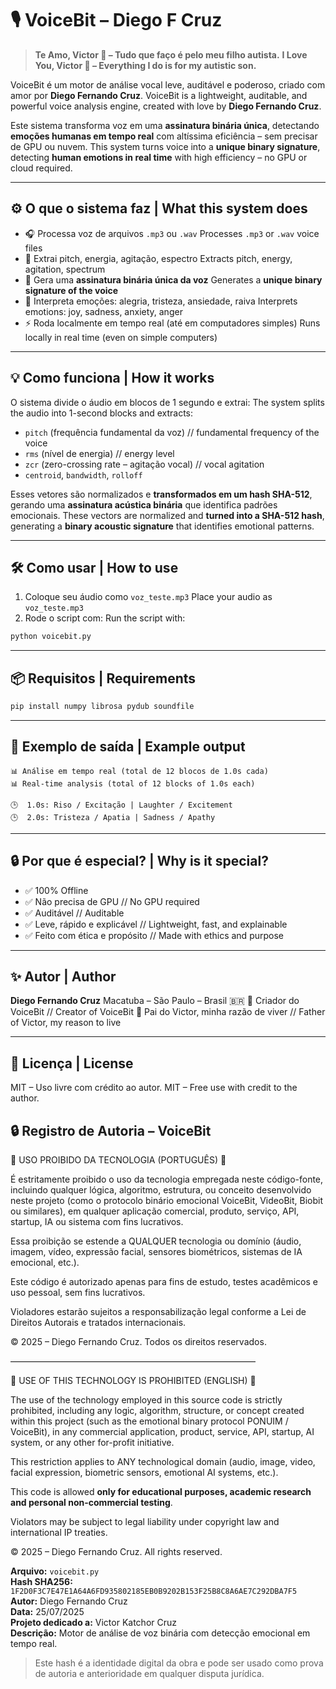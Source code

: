 # 🎙️ VoiceBit – Diego F Cruz

> **Te Amo, Victor 💙 – Tudo que faço é pelo meu filho autista.**
> **I Love You, Victor 💙 – Everything I do is for my autistic son.**

VoiceBit é um motor de análise vocal leve, auditável e poderoso, criado com amor por **Diego Fernando Cruz**.
VoiceBit is a lightweight, auditable, and powerful voice analysis engine, created with love by **Diego Fernando Cruz**.

Este sistema transforma voz em uma **assinatura binária única**, detectando **emoções humanas em tempo real** com altíssima eficiência – sem precisar de GPU ou nuvem.
This system turns voice into a **unique binary signature**, detecting **human emotions in real time** with high efficiency – no GPU or cloud required.

---

## ⚙️ O que o sistema faz | What this system does

- 🎧 Processa voz de arquivos `.mp3` ou `.wav`
  Processes `.mp3` or `.wav` voice files
- 🧠 Extrai pitch, energia, agitação, espectro
  Extracts pitch, energy, agitation, spectrum
- 🔐 Gera uma **assinatura binária única da voz**
  Generates a **unique binary signature of the voice**
- 🧠 Interpreta emoções: alegria, tristeza, ansiedade, raiva
  Interprets emotions: joy, sadness, anxiety, anger
- ⚡ Roda localmente em tempo real (até em computadores simples)
  Runs locally in real time (even on simple computers)

---

## 💡 Como funciona | How it works

O sistema divide o áudio em blocos de 1 segundo e extrai:
The system splits the audio into 1-second blocks and extracts:

- `pitch` (frequência fundamental da voz) // fundamental frequency of the voice
- `rms` (nível de energia) // energy level
- `zcr` (zero-crossing rate – agitação vocal) // vocal agitation
- `centroid`, `bandwidth`, `rolloff`

Esses vetores são normalizados e **transformados em um hash SHA-512**, gerando uma **assinatura acústica binária** que identifica padrões emocionais.
These vectors are normalized and **turned into a SHA-512 hash**, generating a **binary acoustic signature** that identifies emotional patterns.

---

## 🛠️ Como usar | How to use

1. Coloque seu áudio como `voz_teste.mp3`
   Place your audio as `voz_teste.mp3`
2. Rode o script com:
   Run the script with:

```bash
python voicebit.py
```

---

## 📦 Requisitos | Requirements

```bash
pip install numpy librosa pydub soundfile
```

---

## 📌 Exemplo de saída | Example output

```
📊 Análise em tempo real (total de 12 blocos de 1.0s cada)
📊 Real-time analysis (total of 12 blocks of 1.0s each)

🕒  1.0s: Riso / Excitação | Laughter / Excitement
🕒  2.0s: Tristeza / Apatia | Sadness / Apathy
```

---

## 🔒 Por que é especial? | Why is it special?

- ✅ 100% Offline
- ✅ Não precisa de GPU // No GPU required
- ✅ Auditável // Auditable
- ✅ Leve, rápido e explicável // Lightweight, fast, and explainable
- ✅ Feito com ética e propósito // Made with ethics and purpose

---

## ✨ Autor | Author

**Diego Fernando Cruz**
Macatuba – São Paulo – Brasil 🇧🇷
🧠 Criador do VoiceBit // Creator of VoiceBit
💙 Pai do Victor, minha razão de viver // Father of Victor, my reason to live

---

## 📜 Licença | License

MIT – Uso livre com crédito ao autor.
MIT – Free use with credit to the author.
## 🔒 Registro de Autoria – VoiceBit

🚫 USO PROIBIDO DA TECNOLOGIA (PORTUGUÊS) 🚫

É estritamente proibido o uso da tecnologia empregada neste código-fonte, incluindo qualquer lógica, algoritmo, estrutura, ou conceito desenvolvido neste projeto (como o protocolo binário emocional VoiceBit, VideoBit, Biobit ou similares), em qualquer aplicação comercial, produto, serviço, API, startup, IA ou sistema com fins lucrativos.

Essa proibição se estende a QUALQUER tecnologia ou domínio (áudio, imagem, vídeo, expressão facial, sensores biométricos, sistemas de IA emocional, etc.).

Este código é autorizado apenas para fins de estudo, testes acadêmicos e uso pessoal, sem fins lucrativos.

Violadores estarão sujeitos a responsabilização legal conforme a Lei de Direitos Autorais e tratados internacionais.

© 2025 – Diego Fernando Cruz. Todos os direitos reservados.

––––––––––––––––––––––––––––––––––––––––––––––––––––––––

🚫 USE OF THIS TECHNOLOGY IS PROHIBITED (ENGLISH) 🚫

The use of the technology employed in this source code is strictly prohibited, including any logic, algorithm, structure, or concept created within this project (such as the emotional binary protocol PONUIM / VoiceBit), in any commercial application, product, service, API, startup, AI system, or any other for-profit initiative.

This restriction applies to ANY technological domain (audio, image, video, facial expression, biometric sensors, emotional AI systems, etc.).

This code is allowed **only for educational purposes, academic research and personal non-commercial testing**.

Violators may be subject to legal liability under copyright law and international IP treaties.

© 2025 – Diego Fernando Cruz. All rights reserved.


**Arquivo:** `voicebit.py`  
**Hash SHA256:** `1F2D0F3C7E47E1A64A6FD935802185EB0B9202B153F25B8C8A6AE7C292DBA7F5`  
**Autor:** Diego Fernando Cruz  
**Data:** 25/07/2025  
**Projeto dedicado a:** Victor Katchor Cruz  
**Descrição:** Motor de análise de voz binária com detecção emocional em tempo real.

> Este hash é a identidade digital da obra e pode ser usado como prova de autoria e anterioridade em qualquer disputa jurídica.
